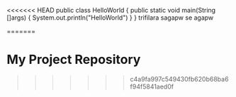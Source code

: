 <<<<<<< HEAD
public class HelloWorld {
    public static void main(String []args) {
        System.out.println("HelloWorld")
    }
}
trifilara sagapw se agapw

=======
# My Project Repository
>>>>>>> c4a9fa997c549430fb620b68ba6f94f5841aed0f
